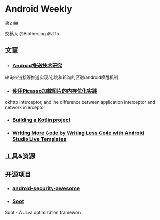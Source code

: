 # Android Weekly 
第21期

交稿人 @Brotherjing @at15 

## 文章

- ### [Android推送技术研究](http://www.jianshu.com/p/584707554ed7)
轮询长链接等推送实现/心跳和轮询的区别/android唤醒机制

- ### [使用Picasso加载图片的内存优化实践](http://www.jianshu.com/p/6b746c904a49)
okhttp interceptor, and the difference between application interceptor and network interceptor

- ### [Building a Kotlin project](http://cirorizzo.net/2016/03/04/building-a-kotlin-project/)


- ### [Writing More Code by Writing Less Code with Android Studio Live Templates](https://medium.com/google-developers/writing-more-code-by-writing-less-code-with-android-studio-live-templates-244f648d17c7#.xr973hug1)


## 工具&资源

## 开源项目

- ### [android-security-awesome](https://github.com/ashishb/android-security-awesome)


- ### [Soot](https://github.com/Sable/soot)
Soot - A Java optimization framework

